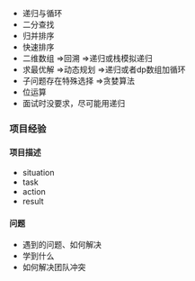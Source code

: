 - 递归与循环
- 二分查找
- 归并排序
- 快速排序
- 二维数组 $\Rightarrow$回溯 $\Rightarrow$递归或栈模拟递归
- 求最优解 $\Rightarrow$动态规划 $\Rightarrow$递归或者dp数组加循环
- 子问题存在特殊选择 $\Rightarrow$贪婪算法
- 位运算
- 面试时没要求，尽可能用递归

### 项目经验
#### 项目描述
- situation
- task
- action
- result
#### 问题
- 遇到的问题、如何解决
- 学到什么
- 如何解决团队冲突
<!--stackedit_data:
eyJoaXN0b3J5IjpbLTkwMzAwMTcwMCw0NDQ0MTU0LC0xNjI0Nz
A4NzY4LDE4ODg1MDEwMzldfQ==
-->